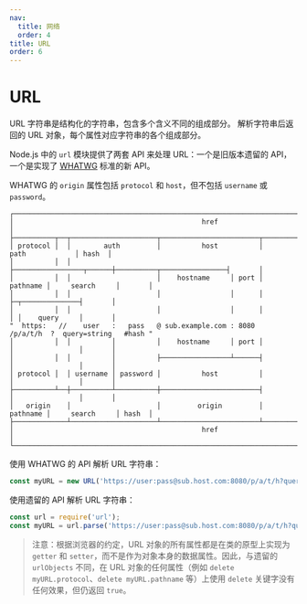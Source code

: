 ```yaml
---
nav:
  title: 网络
  order: 4
title: URL
order: 6
---
```


# URL

URL 字符串是结构化的字符串，包含多个含义不同的组成部分。 解析字符串后返回的 URL 对象，每个属性对应字符串的各个组成部分。

Node.js 中的 `url` 模块提供了两套 API 来处理 URL：一个是旧版本遗留的 API，一个是实现了 [WHATWG](http://nodejs.cn/s/fKgW8d) 标准的新 API。

WHATWG 的 `origin` 属性包括 `protocol` 和 `host`，但不包括 `username` 或 `password`。

```
┌────────────────────────────────────────────────────────────────────────────────────────────────┐
│                                              href                                              │
├──────────┬──┬─────────────────────┬────────────────────────┬───────────────────────────┬───────┤
│ protocol │  │        auth         │          host          │           path            │ hash  │
│          │  │                     ├─────────────────┬──────┼──────────┬────────────────┤       │
│          │  │                     │    hostname     │ port │ pathname │     search     │       │
│          │  │                     │                 │      │          ├─┬──────────────┤       │
│          │  │                     │                 │      │          │ │    query     │       │
"  https:   //    user   :   pass   @ sub.example.com : 8080   /p/a/t/h  ?  query=string   #hash "
│          │  │          │          │    hostname     │ port │          │                │       │
│          │  │          │          ├─────────────────┴──────┤          │                │       │
│ protocol │  │ username │ password │          host          │          │                │       │
├──────────┴──┼──────────┴──────────┼────────────────────────┤          │                │       │
│   origin    │                     │         origin         │ pathname │     search     │ hash  │
├─────────────┴─────────────────────┴────────────────────────┴──────────┴────────────────┴───────┤
│                                              href                                              │
└────────────────────────────────────────────────────────────────────────────────────────────────┘
```

使用 WHATWG 的 API 解析 URL 字符串：

```js
const myURL = new URL('https://user:pass@sub.host.com:8080/p/a/t/h?query=string#hash');
```

使用遗留的 API 解析 URL 字符串：

```js
const url = require('url');
const myURL = url.parse('https://user:pass@sub.host.com:8080/p/a/t/h?query=string#hash');
```

> 注意：根据浏览器的约定，URL 对象的所有属性都是在类的原型上实现为 `getter` 和 `setter`，而不是作为对象本身的数据属性。因此，与遗留的 `urlObjects` 不同，在 URL 对象的任何属性（例如 `delete myURL.protocol`、`delete myURL.pathname` 等）上使用 `delete` 关键字没有任何效果，但仍返回 `true`。

